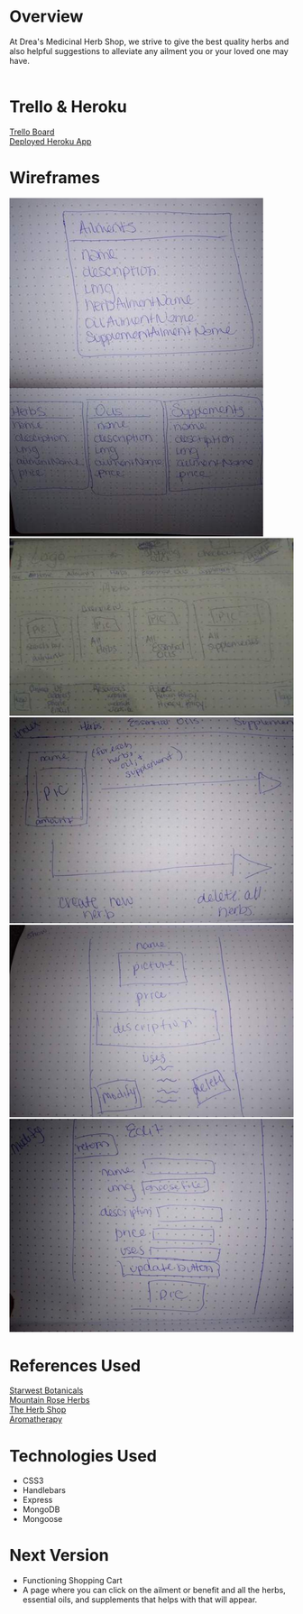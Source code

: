 # Overview
At Drea's Medicinal Herb Shop, we strive to give the best quality herbs and also helpful suggestions to alleviate any ailment you or your loved one may have.
<br><br>

# Trello & Heroku
[Trello Board](https://trello.com/b/immpbyRT/sei-project-2)
<br>
[Deployed Heroku App](https://serene-peak-93613.herokuapp.com/)


# Wireframes
![alt text](imgs/erd.jpg)
![alt text](imgs/p2home.jpg)
![alt text](imgs/index.jpg)
![alt text](imgs/show.jpg)
![alt text](imgs/edit.jpg)

# References Used
[Starwest Botanicals](https://www.starwest-botanicals.com/) <br>
[Mountain Rose Herbs](https://www.mountainroseherbs.com/) <br>
[The Herb Shop](https://bulkherbshop.com/)<br>
[Aromatherapy](http://www.aromatherapy.com/most_popular.html) <br>

# Technologies Used
- CSS3 <br>
- Handlebars <br>
- Express <br>
- MongoDB <br>
- Mongoose <br>

# Next Version
- Functioning Shopping Cart
- A page where you can click on the ailment or benefit and all the herbs, essential oils, and supplements that helps with that will appear.
